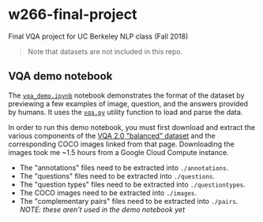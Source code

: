 # w266-final-project

Final VQA project for UC Berkeley NLP class (Fall 2018)

> Note that datasets are not included in this repo.


## VQA demo notebook

The [`vqa_demo.ipynb`](vqa_demo.ipynb) notebook demonstrates the format of the dataset by previewing a few examples of image, question, and the answers provided by humans. It uses the [`vqa.py`](vqa.py) utility function to load and parse the data.

In order to run this demo notebook, you must first download and extract the various components of the [VQA 2.0 "balanced" dataset](http://visualqa.org/download.html) and the corresponding COCO images linked from that page.  Downloading the images took me ~1.5 hours from a Google Cloud Compute instance.

- The "annotations" files need to be extracted into `./annotations`.
- The "questions" files need to be extracted into `./questions`.
- The "question types" files need to be extracted into `./questiontypes`.
- The COCO images need to be extracted into `./images`.
- The "complementary pairs" files need to be extracted into `./pairs`. _NOTE: these aren't used in the demo notebook yet_